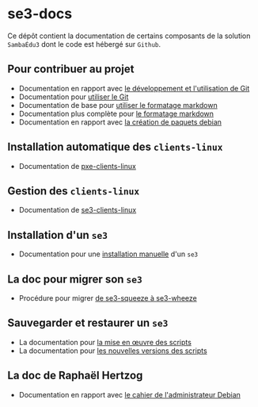 # se3-docs

Ce dépôt contient la documentation de certains composants de
la solution `SambaÉdu3` dont le code est hébergé sur `Github`.

## Pour contribuer au projet
* Documentation en rapport avec [le développement et l'utilisation de Git](dev-clients-linux/README.md)
* Documentation pour [utiliser le Git](dev-clients-linux/memo-git.md)
* Documentation de base pour [utiliser le formatage markdown](dev-clients-linux/memo-markdown.md)
* Documentation plus complète pour [le formatage markdown](http://enacit1.epfl.ch/markdown-pandoc/)
* Documentation en rapport avec [la création de paquets debian](https://www.debian.org/doc/manuals/maint-guide/index.fr.html)

## Installation automatique des `clients-linux`
* Documentation de [pxe-clients-linux](pxe-clients-linux/README.md)

## Gestion des `clients-linux`
* Documentation de [se3-clients-linux](se3-clients-linux/README.md)

## Installation d'un `se3`
* Documentation pour une [installation manuelle](se3-installation/installationmanuelle.md) d'un `se3`

## La doc pour migrer son `se3`
* Procédure pour migrer [de se3-squeeze à se3-wheeze](se3-migration/SqueezeToWheezy.md)

## Sauvegarder et restaurer un `se3`
* La documentation pour [la mise en œuvre des scripts](http://www.samba-edu.ac-versailles.fr/Sauvegarde-et-restauration-SE3)
* La documentation pour [les nouvelles versions des scripts](se3-sauvegarde/sauverestaure.md)

## La doc de Raphaël Hertzog
* Documentation en rapport avec [le cahier de l'administrateur Debian](https://debian-handbook.info/browse/fr-FR/stable/)


